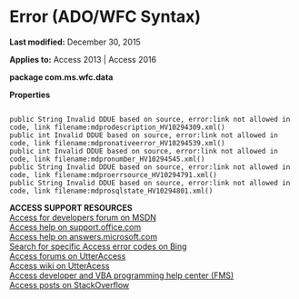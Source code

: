 
# Error (ADO/WFC Syntax)

 **Last modified:** December 30, 2015

**Applies to:** Access 2013 | Access 2016

 **package com.ms.wfc.data**

 **Properties**



```
 
public String Invalid DDUE based on source, error:link not allowed in code, link filename:mdprodescription_HV10294309.xml() 
public int Invalid DDUE based on source, error:link not allowed in code, link filename:mdpronativeerror_HV10294539.xml() 
public int Invalid DDUE based on source, error:link not allowed in code, link filename:mdpronumber_HV10294545.xml() 
public String Invalid DDUE based on source, error:link not allowed in code, link filename:mdproerrsource_HV10294791.xml() 
public String Invalid DDUE based on source, error:link not allowed in code, link filename:mdprosqlstate_HV10294801.xml() 

```

 **ACCESS SUPPORT RESOURCES**<br>
[Access for developers forum on MSDN](https://social.msdn.microsoft.com/Forums/office/en-US/home?forum=accessdev)<br>
[Access help on support.office.com](https://support.office.com/search/results?query=Access)<br>
[Access help on answers.microsoft.com](http://answers.microsoft.com/en-us/office/forum/access?page=1&;tab=question&;status=all&;auth=1)<br>
[Search for specific Access error codes on Bing](http://www.bing.com/)<br>
[Access forums on UtterAccess](http://www.utteraccess.com/forum/index.php?act=idx)<br>
[Access wiki on UtterAcess](http://www.utteraccess.com/forum/index.php?act=idx)<br>
[Access developer and VBA programming help center (FMS)](http://www.fmsinc.com/MicrosoftAccess/developer/)<br>
[Access posts on StackOverflow](http://stackoverflow.com/questions/tagged/ms-access)
